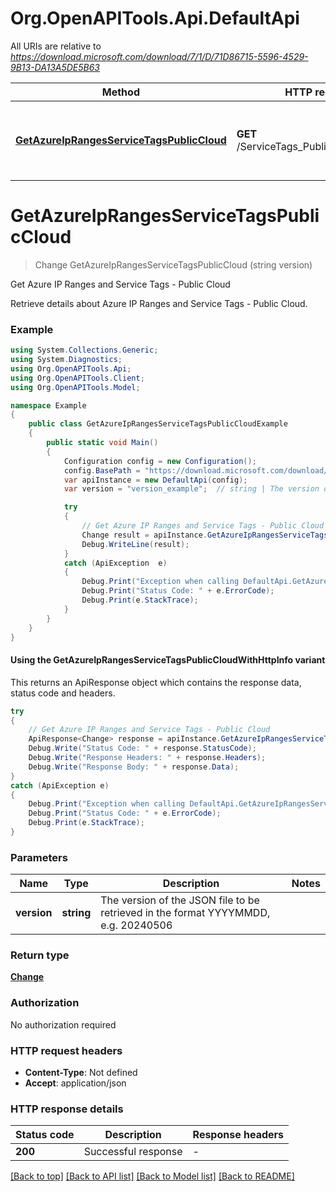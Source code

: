 # Org.OpenAPITools.Api.DefaultApi

All URIs are relative to *https://download.microsoft.com/download/7/1/D/71D86715-5596-4529-9B13-DA13A5DE5B63*

| Method | HTTP request | Description |
|--------|--------------|-------------|
| [**GetAzureIpRangesServiceTagsPublicCloud**](DefaultApi.md#getazureiprangesservicetagspubliccloud) | **GET** /ServiceTags_Public_{version}.json | Get Azure IP Ranges and Service Tags - Public Cloud |

<a id="getazureiprangesservicetagspubliccloud"></a>
# **GetAzureIpRangesServiceTagsPublicCloud**
> Change GetAzureIpRangesServiceTagsPublicCloud (string version)

Get Azure IP Ranges and Service Tags - Public Cloud

Retrieve details about Azure IP Ranges and Service Tags - Public Cloud.

### Example
```csharp
using System.Collections.Generic;
using System.Diagnostics;
using Org.OpenAPITools.Api;
using Org.OpenAPITools.Client;
using Org.OpenAPITools.Model;

namespace Example
{
    public class GetAzureIpRangesServiceTagsPublicCloudExample
    {
        public static void Main()
        {
            Configuration config = new Configuration();
            config.BasePath = "https://download.microsoft.com/download/7/1/D/71D86715-5596-4529-9B13-DA13A5DE5B63";
            var apiInstance = new DefaultApi(config);
            var version = "version_example";  // string | The version of the JSON file to be retrieved in the format YYYYMMDD, e.g. 20240506

            try
            {
                // Get Azure IP Ranges and Service Tags - Public Cloud
                Change result = apiInstance.GetAzureIpRangesServiceTagsPublicCloud(version);
                Debug.WriteLine(result);
            }
            catch (ApiException  e)
            {
                Debug.Print("Exception when calling DefaultApi.GetAzureIpRangesServiceTagsPublicCloud: " + e.Message);
                Debug.Print("Status Code: " + e.ErrorCode);
                Debug.Print(e.StackTrace);
            }
        }
    }
}
```

#### Using the GetAzureIpRangesServiceTagsPublicCloudWithHttpInfo variant
This returns an ApiResponse object which contains the response data, status code and headers.

```csharp
try
{
    // Get Azure IP Ranges and Service Tags - Public Cloud
    ApiResponse<Change> response = apiInstance.GetAzureIpRangesServiceTagsPublicCloudWithHttpInfo(version);
    Debug.Write("Status Code: " + response.StatusCode);
    Debug.Write("Response Headers: " + response.Headers);
    Debug.Write("Response Body: " + response.Data);
}
catch (ApiException e)
{
    Debug.Print("Exception when calling DefaultApi.GetAzureIpRangesServiceTagsPublicCloudWithHttpInfo: " + e.Message);
    Debug.Print("Status Code: " + e.ErrorCode);
    Debug.Print(e.StackTrace);
}
```

### Parameters

| Name | Type | Description | Notes |
|------|------|-------------|-------|
| **version** | **string** | The version of the JSON file to be retrieved in the format YYYYMMDD, e.g. 20240506 |  |

### Return type

[**Change**](Change.md)

### Authorization

No authorization required

### HTTP request headers

 - **Content-Type**: Not defined
 - **Accept**: application/json


### HTTP response details
| Status code | Description | Response headers |
|-------------|-------------|------------------|
| **200** | Successful response |  -  |

[[Back to top]](#) [[Back to API list]](../../README.md#documentation-for-api-endpoints) [[Back to Model list]](../../README.md#documentation-for-models) [[Back to README]](../../README.md)

